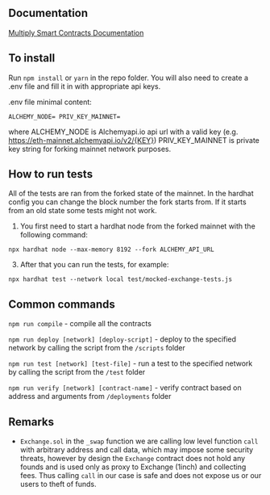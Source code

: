 ## Documentation
[Multiply Smart Contracts Documentation](https://docs.google.com/document/d/1hCYIiWDc_Zm4oJasRfSZqiTk2xXpt1k7OXa52Lqd45I/edit)
## To install
Run `npm install` or `yarn` in the repo folder.
You will also need to create a .env file and fill it in with appropriate api keys.

.env file minimal content:

`ALCHEMY_NODE=
PRIV_KEY_MAINNET=
`

where ALCHEMY_NODE is Alchemyapi.io api url with a valid key (e.g. https://eth-mainnet.alchemyapi.io/v2/{KEY})
PRIV_KEY_MAINNET is private key string for forking mainnet network purposes.
## How to run tests

All of the tests are ran from the forked state of the mainnet. In the hardhat config you can change the 
block number the fork starts from. If it starts from an old state some tests might not work.

1. You first need to start a hardhat node from the forked mainnet with the following command:

`npx hardhat node --max-memory 8192 --fork ALCHEMY_API_URL`

3. After that you can run the tests, for example:

`npx hardhat test --network local test/mocked-exchange-tests.js`

## Common commands

`npm run compile` -  compile all the contracts

`npm run deploy [network] [deploy-script]` - deploy to the specified network by calling the script from the `/scripts` folder

`npm run test [network] [test-file]` - run a test to the specified network by calling the script from the `/test` folder

`npm run verify [network] [contract-name]` - verify contract based on address and arguments from `/deployments` folder

## Remarks

- `Exchange.sol` in the `_swap` function we are calling low level function `call` with arbitrary address and call data, which may impose some security threats, however by design the `Exchange` contract does not hold any founds and is used only as proxy to Exchange (1inch) and collecting fees. Thus calling `call` in our case is safe and does not expose us or our users to theft of funds. 

